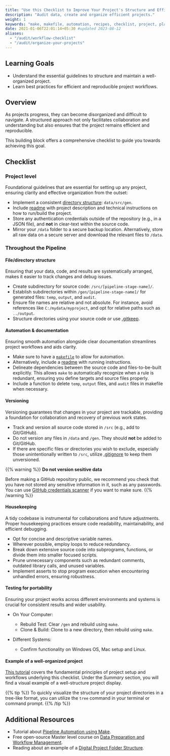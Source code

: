 ```yaml
---
title: "Use this Checklist to Improve Your Project's Structure and Efficiency"
description: "Audit data, create and organize efficient projects."
weight: 1
keywords: "make, makefile, automation, recipes, checklist, project, plan, workflow, project organization, code structure, project checklist"
date: 2021-01-06T22:01:14+05:30 #updated 2023-08-12
aliases:
  - "/audit/workflow-checklist"
  - "/audit/organize-your-projects"
---
```


## Learning Goals

- Understand the essential guidelines to structure and maintain a well-organized project.
- Learn best practices for efficient and reproducible project workflows.

## Overview

As projects progress, they can become disorganized and difficult to navigate. A structured approach not only facilitates collaboration and understanding but also ensures that the project remains efficient and reproducible. 

This building block offers a comprehensive checklist to guide you towards achieving this goal.

## Checklist

### Project level

Foundational guidelines that are essential for setting up any project, ensuring clarity and effective organization from the outset:

* Implement a consistent [directory structure](/topics/project-management/principles-of-project-setup-and-workflow-management/directories/#working-example): `data/src/gen`.
* Include [readme](/topics/project-management/principles-of-project-setup-and-workflow-management/documenting-code/#main-project-documentation) with project description and technical instructions on how to run/build the project.
* Store any authentication credentials outside of the repository (e.g., in a JSON file), and **not** in clear-text within the source code.
* Mirror your `/data` folder to a secure backup location. Alternatively, store all raw data on a secure server and download the relevant files to `/data`.

### Throughout the Pipeline

#### File/directory structure 

Ensuring that your data, code, and results are systematically arranged, makes it easier to track changes and debug issues.

* Create subdirectory for source code: `/src/[pipeline-stage-name]/`.
* Establish subdirectories within `/gen/[pipeline-stage-name]/` for generated files: `temp`, `output`, and `audit`.
* Ensure file names are relative and not absolute. For instance, avoid references like `C:/mydata/myproject`, and opt for relative paths such as `../output`.
* Structure directories using your source code or use [.gitkeep](https://www.freecodecamp.org/news/what-is-gitkeep/).

#### Automation & documentation

Ensuring smooth automation alongside clear documentation streamlines project workflows and aids clarity.

* Make sure to have a [`makefile`](/automate/project-setup) to allow for automation.
* Alternatively, include a [readme](/topics/project-management/principles-of-project-setup-and-workflow-management/documenting-code/#main-project-documentation) with running instructions.
* Delineate dependencies between the source code and files-to-be-built explicitly. This allows `make` to automatically recognize when a rule is redundant, ensuring you define targets and source files properly.
* Include a function to delete `temp`, `output` files, and `audit` files in makefile when necessary.

#### Versioning

Versioning guarantees that changes in your project are trackable, providing a foundation for collaboration and recovery of previous work states.

* Track and version all source code stored in `/src` (e.g., add to Git/GitHub).
* Do not version any files in `/data` and `/gen`. They should **not** be added to Git/GitHub.
* If there are specific files or directories you wish to exclude, especially those unintentionally written to `/src`, utilize [.gitignore](https://www.freecodecamp.org/news/gitignore-file-how-to-ignore-files-and-folders-in-git/) to keep them unversioned.

{{% warning %}}
**Do not version sesitive data**

Before making a GitHub repository public, we recommend you check that you have not stored any sensitive information in it, such as any passwords.
You can use [GitHub credentials scanner](https://geekflare.com/github-credentials-scanner/) if you want to make sure.
{{% /warning %}}


#### Housekeeping

A tidy codebase is instrumental for collaborations and future adjustments. Proper housekeeping practices ensure code readability, maintainability, and efficient debugging.

* Opt for concise and descriptive variable names.
* Wherever possible, employ loops to reduce redundancy.
* Break down extensive source code into subprograms, functions, or divide them into smaller focused scripts.
* Prune unnecessary components such as redundant comments, outdated library calls, and unused variables.
* Implement asserts to stop program execution when encountering unhandled errors, ensuring robustness.

#### Testing for portability

Ensuring your project works across different environments and systems is crucial for consistent results and wider usability.

* On Your Computer:
  - Rebuild Test: Clear `/gen` and rebuild using `make`.
  - Clone & Build: Clone to a new directory, then rebuild using `make`.

* Different Systems:
  - Confirm functionality on Windows OS, Mac setup and Linux.

#### Example of a well-organized project

[This tutorial](/topics/project-management/principles-of-project-setup-and-workflow-management/overview/) covers the fundamental principles of project setup and workflows underlying this checklist. Under the *Summary* section, you will find a visual example of a well-structure project display.

{{% tip %}}
To quickly visualize the structure of your project directories in a tree-like format, you can utilize the `tree` command in your terminal or command prompt.
{{% /tip %}}

## Additional Resources

- Tutorial about [Pipeline Automation using Make](https://tilburgsciencehub.com/topics/reproducible-research-and-automation/practicing-pipeline-automation-make/pipeline-automation-overview/).
- Free open-source Master level course on [Data Preparation and Workflow Management](https://dprep.hannesdatta.com/).
- Reading about an example of a [Digital Project Folder Structure](https://medium.com/@dcbryan/staying-organized-a-project-folder-structure-7764651ff89f).

